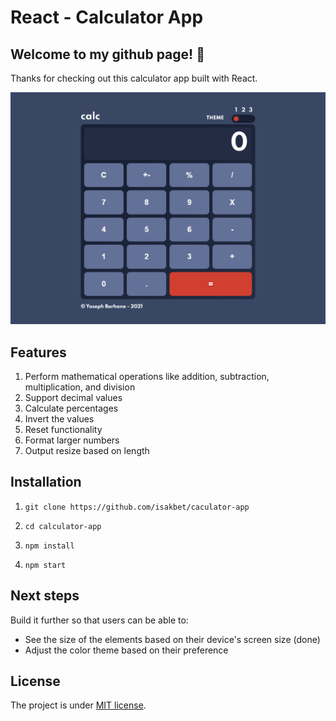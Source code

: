 # React - Calculator App

## Welcome to my github page! 👋

Thanks for checking out this calculator app built with React.

![Calculator app Screenshot](./public/screencapture-calc.png)

## Features

1. Perform mathematical operations like addition, subtraction, multiplication, and division
2. Support decimal values
3. Calculate percentages
4. Invert the values
5. Reset functionality
6. Format larger numbers
7. Output resize based on length

## Installation

1. `git clone https://github.com/isakbet/caculator-app`

2. `cd calculator-app`

3. `npm install`

4. `npm start`

## Next steps

Build it further so that users can be able to:

- See the size of the elements based on their device's screen size (done)
- Adjust the color theme based on their preference

## License

The project is under [MIT license](https://choosealicense.com/licenses/mit/).
